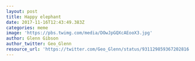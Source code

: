 ```yaml
---
layout: post
title: Happy elephant
date: 2017-11-16T12:43:49.383Z
categories: meme
image: 'https://pbs.twimg.com/media/DOwJpGQXcAEooX3.jpg'
author: Glenn Gibson
author_twitter: Geo_Glenn
resource_url: 'https://twitter.com/Geo_Glenn/status/931129859367202816'
---
```


